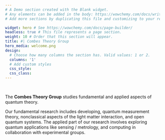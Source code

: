 ```yaml
---
# A Demo section created with the Blank widget.
# Any elements can be added in the body: https://wowchemy.com/docs/writing-markdown-latex/
# Add more sections by duplicating this file and customizing to your requirements.

widget: hero # See https://wowchemy.com/docs/page-builder/
headless: true # This file represents a page section.
weight: 10 # Order that this section will appear.
title: #| Combes Theory Group
hero_media: welcome.png
design:
  # Choose how many columns the section has. Valid values: 1 or 2.
  columns: '1'
  # Add custom styles
  css_style:
  css_class:
---
```


<br>

 The **Combes Theory Group** studies fundamental and applied aspects of quantum theory.
 
 
Our fundamental research includes developing, quantum measurement theory, nonclassical aspects of the light matter interaction, and open quantum systems. The applied part of our research involves exploring quantum applications like sensing / metrology, and computing in collaboration with experimental groups.  
